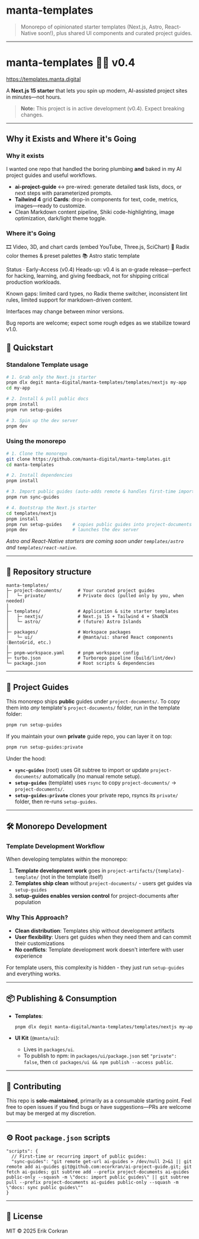 # manta-templates

> Monorepo of opinionated starter templates (Next.js, Astro, React-Native soon!), plus shared UI components and curated project guides.

---

# manta-templates 🏄‍♂️ v0.4

https://templates.manta.digital

A **Next.js 15 starter** that lets you spin up modern, AI-assisted project sites in minutes—not hours.

> **Note:** This project is in active development (v0.4). Expect breaking changes.


---

## Why it Exists and Where it's Going

### Why it exists  
I wanted one repo that handled the boring plumbing **and** baked in my AI project guides and useful workflows.  

* **ai-project-guide** ↔️ pre-wired: generate detailed task lists, docs, or next steps with parameterized prompts.
* **Tailwind 4** grid **Cards**: drop-in components for text, code, metrics, images—ready to customize.  
* Clean Markdown content pipeline, Shiki code-highlighting, image optimization, dark/light theme toggle.

### Where it's Going

🎞️ Video, 3D, and chart cards (embed YouTube, Three.js, SciChart)
🎨 Radix color themes & preset palettes
📚 Astro static template

Status · Early-Access (v0.4)
Heads-up: v0.4 is an α-grade release—perfect for hacking, learning, and giving feedback, not for shipping critical production workloads.

Known gaps: limited card types, no Radix theme switcher, inconsistent lint rules, limited support for markdown-driven content.

Interfaces may change between minor versions.

Bug reports are welcome; expect some rough edges as we stabilize toward v1.0.



## 🚀 Quickstart

### Standalone Template usage
```bash
# 1. Grab only the Next.js starter
pnpm dlx degit manta-digital/manta-templates/templates/nextjs my-app
cd my-app

# 2. Install & pull public docs
pnpm install
pnpm run setup-guides

# 3. Spin up the dev server
pnpm dev
```

### Using the monorepo
```bash
# 1. Clone the monorepo
git clone https://github.com/manta-digital/manta-templates.git
cd manta-templates

# 2. Install dependencies
pnpm install

# 3. Import public guides (auto-adds remote & handles first-time import)
pnpm run sync-guides

# 4. Bootstrap the Next.js starter
cd templates/nextjs
pnpm install
pnpm run setup-guides    # copies public guides into project-documents
pnpm dev                 # launches the dev server
```

*Astro and React-Native starters are coming soon under `templates/ast​ro` and `templates/react-native`.*

---

## 📂 Repository structure

```
manta-templates/
├─ project-documents/      # Your curated project guides
│   └─ private/            # Private docs (pulled only by you, when needed)
│
├─ templates/              # Application & site starter templates
│   ├─ nextjs/             # Next.js 15 + Tailwind 4 + ShadCN
│   └─ astro/              # (future) Astro Islands
│
├─ packages/               # Workspace packages
│   └─ ui/                 # @manta/ui: shared React components (BentoGrid, etc.)
│
├─ pnpm-workspace.yaml     # pnpm workspace config
├─ turbo.json              # Turborepo pipeline (build/lint/dev)
└─ package.json            # Root scripts & dependencies
```

---

## 🔧 Project Guides

This monorepo ships **public** guides under `project-documents/`. To copy them into *any* template's `project-documents/` folder, run in the template folder:

```bash
pnpm run setup-guides
```

If you maintain your own **private** guide repo, you can layer it on top:

```bash
pnpm run setup-guides:private
```

Under the hood:

* **`sync-guides`** (root) uses Git subtree to import or update `project-documents/` automatically (no manual remote setup).
* **`setup-guides`** (template) uses `rsync` to copy `project-documents/` → `project-documents/`.
* **`setup-guides:private`** clones your private repo, rsyncs its `private/` folder, then re-runs `setup-guides`.

---

## 🛠 Monorepo Development

### Template Development Workflow

When developing templates within the monorepo:

1. **Template development work** goes in `project-artifacts/{template}-template/` (not in the template itself)
2. **Templates ship clean** without `project-documents/` - users get guides via `setup-guides`
3. **setup-guides enables version control** for project-documents after population

### Why This Approach?

- **Clean distribution**: Templates ship without development artifacts
- **User flexibility**: Users get guides when they need them and can commit their customizations
- **No conflicts**: Template development work doesn't interfere with user experience

For template users, this complexity is hidden - they just run `setup-guides` and everything works.

---

## 📦 Publishing & Consumption

* **Templates**:

  ```bash
  pnpm dlx degit manta-digital/manta-templates/templates/nextjs my-app
  ```
* **UI Kit** (`@manta/ui`):

  * Lives in `packages/ui`.
  * To publish to npm: in `packages/ui/package.json` set `"private": false`, then `cd packages/ui && npm publish --access public`.

---

## 🤝 Contributing

This repo is **solo-maintained**, primarily as a consumable starting point.
Feel free to open issues if you find bugs or have suggestions—PRs are welcome but may be merged at my discretion.

---

## ⚙️ Root `package.json` scripts

```jsonc
"scripts": {
  // First-time or recurring import of public guides:
  "sync-guides": "git remote get-url ai-guides > /dev/null 2>&1 || git remote add ai-guides git@github.com:ecorkran/ai-project-guide.git; git fetch ai-guides; git subtree add --prefix project-documents ai-guides public-only --squash -m \"docs: import public guides\" || git subtree pull --prefix project-documents ai-guides public-only --squash -m \"docs: sync public guides\""
}
```

---

## 📝 License

MIT © 2025 Erik Corkran

